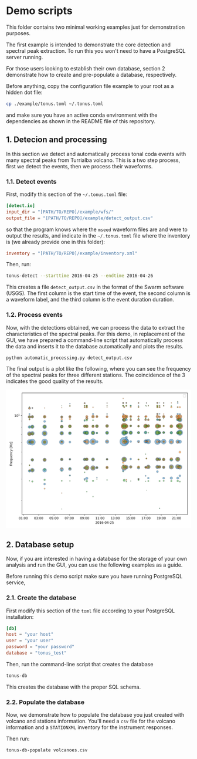 # Demo scripts

This folder contains two minimal working examples just for demonstration purposes.

The first example is intended to demonstrate the core detection and spectral peak extraction.
To run this you won't need to have a PostgreSQL server running.

For those users looking to establish their own database, section 2 demonstrate how to create and pre-populate a database, respectively.

Before anything, copy the configuration file example to your root as a hidden dot file:
```bash
cp ./example/tonus.toml ~/.tonus.toml

```
and make sure you have an active conda environment with the dependencies as shown in the README file of this repository.

## 1. Detecion and processing

In this section we detect and automatically process tonal coda events with many spectral peaks from Turrialba volcano.
This is a two step process, first we detect the events, then we process their waveforms.

### 1.1. Detect events

First, modify this section of the `~/.tonus.toml` file:
```toml
[detect.io]
input_dir = "[PATH/TO/REPO]/example/wfs/"
output_file = "[PATH/TO/REPO]/example/detect_output.csv"
```
so that the program knows where the `mseed` waveform files are and were to output the results, 
and indicate in the `~/.tonus.toml` file where the inventory is (we already provide one in this folder):
```toml
inventory = "[PATH/TO/REPO]/example/inventory.xml"
```
Then, run:
```bash
tonus-detect --starttime 2016-04-25 --endtime 2016-04-26
```
This creates a file `detect_output.csv` in the format of the Swarm software (USGS).
The first column is the start time of the event, the second column is a waveform label, and the third column is the event duration duration.

### 1.2. Process events

Now, with the detections obtained, we can process the data to extract the characteristics of the spectral peaks.
For this demo, in replacement of the GUI, we have prepared a command-line script that automatically process the data and inserts it to the database automatically and plots the results.

```bash
python automatic_processing.py detect_output.csv
```

The final output is a plot like the following, where you can see the frequency of the spectral peaks for three different stations.
The coincidence of the 3 indicates the good quality of the results.

![tonus processing results](./results.png)

## 2. Database setup

Now, if you are interested in having a database for the storage of your own analysis and run the GUI, you can use the following examples as a guide.

Before running this demo script make sure you have running PostgreSQL service,

### 2.1. Create the database

First modify this section of the `toml` file according to your PostgreSQL installation:

```toml
[db]
host = "your host"
user = "your user"
password = "your password"
database = "tonus_test"
```

Then, run the command-line script that creates the database

```bash
tonus-db
```

This creates the database with the proper SQL schema.

### 2.2. Populate the database

Now, we demonstrate how to populate the database you just created with volcano and stations information.
You'll need a `csv` file for the volcano information and a `STATIONXML` inventory for the instrument responses.

Then run:

```bash
tonus-db-populate volcanoes.csv
```
